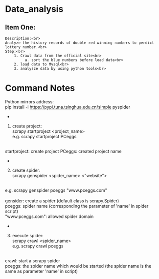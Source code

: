 # Data_analysis
## Item One:
	Description:<br>
	Analyze the history records of double red winning numbers to perdict lottery number.<br>
	Step:<br>
		1. Crawl data from the official site<br>
			 a. sort the blue numbers before load data<br>
		2. load data to Mysql<br>
		3. analysze data by using python tools<br>
		

# Command Notes
Python mirrors address:<br>
pip install -i https://pypi.tuna.tsinghua.edu.cn/simple pyspider<br>

-

1. create project:<br>
scrapy startproject <project_name><br>
e.g. scrapy startproject PCeggs<br>
<br>
startproject: create project
PCeggs: created project name

-

2. create spider:<br>
scrapy genspider <spider_name> <"website"><br>
<br>
e.g. scrapy genspider pceggs "www.pceggs.com"<br>
<br>
gensider: create a spider (default class is scrapy.Spider)<br>
pceggs: spider name (corresponding the parameter of 'name' in spider script)<br>
"www.pceggs.com": allowed spider domain<br>

-

3. execute spider:<br>
scrapy crawl <spider_name><br>
e.g. scrapy crawl pceggs<br>
<br>
crawl: start a scrapy spider<br>
pceggs: the spider name which would be started (the spider name is the same as parameter 'name' in script)<br>
